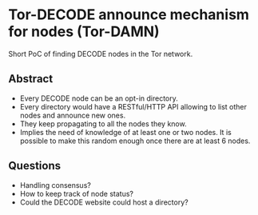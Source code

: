 Tor-DECODE announce mechanism for nodes (Tor-DAMN)
==================================================

Short PoC of finding DECODE nodes in the Tor network.


Abstract
--------

* Every DECODE node can be an opt-in directory.
* Every directory would have a RESTful/HTTP API allowing to list other
  nodes and announce new ones.
* They keep propagating to all the nodes they know.
* Implies the need of knowledge of at least one or two nodes. It is
  possible to make this random enough once there are at least 6 nodes.


Questions
---------

* Handling consensus?
* How to keep track of node status?
* Could the DECODE website could host a directory?
